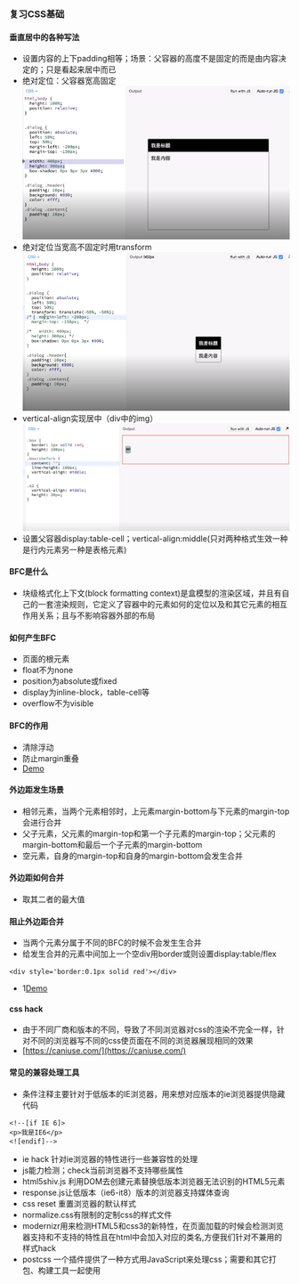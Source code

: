 ### 复习CSS基础
#### 垂直居中的各种写法
- 设置内容的上下padding相等；场景：父容器的高度不是固定的而是由内容决定的；只是看起来居中而已
- 绝对定位：父容器宽高固定
  ![](./img/绝对定位.jpg)
- 绝对定位当宽高不固定时用transform
  ![](./img/fix_width_height.jpg)
- vertical-align实现居中（div中的img）
  ![](./img/vertical-align.jpg)
- 设置父容器display:table-cell；vertical-align:middle(只对两种格式生效一种是行内元素另一种是表格元素)

#### BFC是什么
+ 块级格式化上下文(block formatting context)是盒模型的渲染区域，并且有自己的一套渲染规则，它定义了容器中的元素如何的定位以及和其它元素的相互作用关系；且与不影响容器外部的布局
#### 如何产生BFC
+ 页面的根元素
+ float不为none
+ position为absolute或fixed
+ display为inline-block，table-cell等
+ overflow不为visible
#### BFC的作用
+ 清除浮动
+ 防止margin重叠
+ [Demo](http://js.jirengu.com/mameforafe/1/edit?html,output)
#### 外边距发生场景
+ 相邻元素，当两个元素相邻时，上元素margin-bottom与下元素的margin-top会进行合并
+ 父子元素，父元素的margin-top和第一个子元素的margin-top；父元素的margin-bottom和最后一个子元素的margin-bottom
+ 空元素，自身的margin-top和自身的margin-bottom会发生合并
#### 外边距如何合并
+ 取其二者的最大值
#### 阻止外边距合并
+ 当两个元素分属于不同的BFC的时候不会发生生合并
+ 给发生合并的元素中间加上一个空div用border或则设置display:table/flex
```
<div style='border:0.1px solid red'></div>
```
+ 1[Demo](http://js.jirengu.com/faveyijubi/1/edit)
#### css hack
+ 由于不同厂商和版本的不同，导致了不同浏览器对css的渲染不完全一样，针对不同的浏览器写不同的css使页面在不同的浏览器展现相同的效果
+ [https://caniuse.com/](https://caniuse.com/)
#### 常见的兼容处理工具
+ 条件注释主要针对于低版本的IE浏览器，用来想对应版本的ie浏览器提供隐藏代码
```
<!--[if IE 6]>
<p>我是IE6</p>
<![endif]-->
```
+ ie hack 针对ie浏览器的特性进行一些兼容性的处理
+ js能力检测；check当前浏览器不支持哪些属性
+ html5shiv.js 利用DOM去创建元素替换低版本浏览器无法识别的HTML5元素
+ response.js让低版本（ie6-it8）版本的浏览器支持媒体查询
+ css reset 重置浏览器的默认样式
+ normalize.css有限制的定制css的样式文件
+ modernizr用来检测HTML5和css3的新特性，在页面加载的时候会检测浏览器支持和不支持的特性且在html中会加入对应的类名,方便我们针对不兼用的样式hack
+ postcss 一个插件提供了一种方式用JavaScript来处理css；需要和其它打包、构建工具一起使用

 


